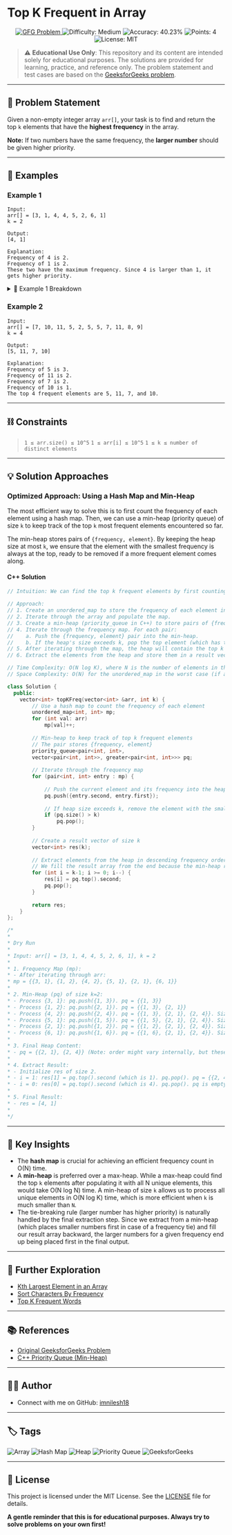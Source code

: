 #  Top K Frequent in Array

<p align="center">
  <a href="https://www.geeksforgeeks.org/problems/top-k-frequent-elements-in-array/1">
    <img src="https://img.shields.io/badge/GeeksforGeeks-298D46?style=for-the-badge&logo=geeksforgeeks&logoColor=white" alt="GFG Problem">
  </a>
  <img src="https://img.shields.io/badge/Difficulty-Medium-yellow.svg?style=for-the-badge" alt="Difficulty: Medium">
  <img src="https://img.shields.io/badge/Accuracy-40.23%25-orange.svg?style=for-the-badge" alt="Accuracy: 40.23%">
  <img src="https://img.shields.io/badge/Points-4-blue.svg?style=for-the-badge" alt="Points: 4">
  <img src="https://img.shields.io/badge/License-MIT-green.svg?style=for-the-badge" alt="License: MIT">
</p>

> ⚠️ **Educational Use Only**:
> This repository and its content are intended solely for educational purposes. The solutions are provided for learning, practice, and reference only. The problem statement and test cases are based on the [GeeksforGeeks problem](https://www.geeksforgeeks.org/problems/top-k-frequent-elements-in-array/1).

---

## 📝 Problem Statement

Given a non-empty integer array `arr[]`, your task is to find and return the top `k` elements that have the **highest frequency** in the array.

**Note:** If two numbers have the same frequency, the **larger number** should be given higher priority.

---

## 🧪 Examples

### Example 1
```
Input:
arr[] = [3, 1, 4, 4, 5, 2, 6, 1]
k = 2

Output:
[4, 1]

Explanation:
Frequency of 4 is 2.
Frequency of 1 is 2.
These two have the maximum frequency. Since 4 is larger than 1, it gets higher priority.
```

<details>
<summary>📖 Example 1 Breakdown</summary>

1.  **Count Frequencies:**
    * `3`: 1
    * `1`: 2
    * `4`: 2
    * `5`: 1
    * `2`: 1
    * `6`: 1
2.  **Identify Highest Frequencies:** The highest frequency is 2, which belongs to elements `1` and `4`.
3.  **Apply Tie-Breaker:** We need the top `k=2` elements. Both `1` and `4` have the same frequency (2). The problem states that the larger number gets higher priority.
4.  **Final Result:** Since `4 > 1`, the order is `[4, 1]`.

</details>

### Example 2
```
Input:
arr[] = [7, 10, 11, 5, 2, 5, 5, 7, 11, 8, 9]
k = 4

Output:
[5, 11, 7, 10]

Explanation:
Frequency of 5 is 3.
Frequency of 11 is 2.
Frequency of 7 is 2.
Frequency of 10 is 1.
The top 4 frequent elements are 5, 11, 7, and 10.
```

---

## ⛓️ Constraints

> `1 ≤ arr.size() ≤ 10^5`
> `1 ≤ arr[i] ≤ 10^5`
> `1 ≤ k ≤ number of distinct elements`

---

## 💡 Solution Approaches

### Optimized Approach: Using a Hash Map and Min-Heap

The most efficient way to solve this is to first count the frequency of each element using a hash map. Then, we can use a min-heap (priority queue) of size `k` to keep track of the top `k` most frequent elements encountered so far.

The min-heap stores pairs of `{frequency, element}`. By keeping the heap size at most `k`, we ensure that the element with the smallest frequency is always at the top, ready to be removed if a more frequent element comes along.

#### C++ Solution
```cpp
// Intuition: We can find the top k frequent elements by first counting the frequency of each element and then using a data structure to find the k elements with the highest frequencies. A min-heap is ideal for this, as it allows us to maintain a collection of the top k elements efficiently.

// Approach:
// 1. Create an unordered_map to store the frequency of each element in the input array.
// 2. Iterate through the array and populate the map.
// 3. Create a min-heap (priority_queue in C++) to store pairs of {frequency, element}.
// 4. Iterate through the frequency map. For each pair:
//    a. Push the {frequency, element} pair into the min-heap.
//    b. If the heap's size exceeds k, pop the top element (which has the smallest frequency).
// 5. After iterating through the map, the heap will contain the top k frequent elements.
// 6. Extract the elements from the heap and store them in a result vector. Since it's a min-heap, we populate the result from the end to get the correct descending order of frequency.

// Time Complexity: O(N log K), where N is the number of elements in the array. It takes O(N) to build the frequency map and O(N log K) to iterate through the map and perform heap operations.
// Space Complexity: O(N) for the unordered_map in the worst case (if all elements are unique) plus O(K) for the priority queue. So, the total space complexity is O(N).

class Solution {
  public:
    vector<int> topKFreq(vector<int> &arr, int k) {
        // Use a hash map to count the frequency of each element
        unordered_map<int, int> mp;
        for (int val: arr)
            mp[val]++;
    
        // Min-heap to keep track of top k frequent elements
        // The pair stores {frequency, element}
        priority_queue<pair<int, int>, 
        vector<pair<int, int>>, greater<pair<int, int>>> pq;
        
        // Iterate through the frequency map
        for (pair<int, int> entry : mp) {
            
            // Push the current element and its frequency into the heap
            pq.push({entry.second, entry.first});
            
            // If heap size exceeds k, remove the element with the smallest frequency
            if (pq.size() > k)
                pq.pop();
        }
    
        // Create a result vector of size k
        vector<int> res(k);
    
        // Extract elements from the heap in descending frequency order
        // We fill the result array from the end because the min-heap returns the smallest first
        for (int i = k-1; i >= 0; i--) {
            res[i] = pq.top().second;
            pq.pop();
        }
        
        return res;
    }
};

/*
*
* Dry Run
*
* Input: arr[] = [3, 1, 4, 4, 5, 2, 6, 1], k = 2
*
* 1. Frequency Map (mp):
* - After iterating through arr:
* mp = {{3, 1}, {1, 2}, {4, 2}, {5, 1}, {2, 1}, {6, 1}}
*
* 2. Min-Heap (pq) of size k=2:
* - Process {3, 1}: pq.push({1, 3}). pq = {{1, 3}}
* - Process {1, 2}: pq.push({2, 1}). pq = {{1, 3}, {2, 1}}
* - Process {4, 2}: pq.push({2, 4}). pq = {{1, 3}, {2, 1}, {2, 4}}. Size > 2, so pq.pop(). pq = {{2, 1}, {2, 4}}
* - Process {5, 1}: pq.push({1, 5}). pq = {{1, 5}, {2, 1}, {2, 4}}. Size > 2, so pq.pop(). pq = {{2, 1}, {2, 4}}
* - Process {2, 1}: pq.push({1, 2}). pq = {{1, 2}, {2, 1}, {2, 4}}. Size > 2, so pq.pop(). pq = {{2, 1}, {2, 4}}
* - Process {6, 1}: pq.push({1, 6}). pq = {{1, 6}, {2, 1}, {2, 4}}. Size > 2, so pq.pop(). pq = {{2, 1}, {2, 4}}
*
* 3. Final Heap Content:
* - pq = {{2, 1}, {2, 4}} (Note: order might vary internally, but these are the elements)
*
* 4. Extract Result:
* - Initialize res of size 2.
* - i = 1: res[1] = pq.top().second (which is 1). pq.pop(). pq = {{2, 4}}
* - i = 0: res[0] = pq.top().second (which is 4). pq.pop(). pq is empty.
*
* 5. Final Result:
* - res = [4, 1]
*
*/
```

---

## 🎯 Key Insights

-   The **hash map** is crucial for achieving an efficient frequency count in O(N) time.
-   A **min-heap** is preferred over a max-heap. While a max-heap could find the top `k` elements after populating it with all N unique elements, this would take O(N log N) time. A min-heap of size `k` allows us to process all unique elements in O(N log K) time, which is more efficient when `k` is much smaller than `N`.
-   The tie-breaking rule (larger number has higher priority) is naturally handled by the final extraction step. Since we extract from a min-heap (which places smaller numbers first in case of a frequency tie) and fill our result array backward, the larger numbers for a given frequency end up being placed first in the final output.

---

## 🚀 Further Exploration

-   [Kth Largest Element in an Array](https://www.geeksforgeeks.org/problems/kth-smallest-element/0)
-   [Sort Characters By Frequency](https://leetcode.com/problems/sort-characters-by-frequency/)
-   [Top K Frequent Words](https://leetcode.com/problems/top-k-frequent-words/)

---

## 📚 References

-   [Original GeeksforGeeks Problem](https://www.geeksforgeeks.org/problems/top-k-frequent-elements-in-array/1)
-   [C++ Priority Queue (Min-Heap)](https://www.geeksforgeeks.org/priority-queue-in-cpp-stl/)

---

## 👨‍💻 Author

-   Connect with me on GitHub: [imnilesh18](https://github.com/imnilesh18)

---

## 🏷️ Tags

<p>
  <img src="https://img.shields.io/badge/Tag-Array-blue?style=for-the-badge" alt="Array">
  <img src="https://img.shields.io/badge/Tag-Hash Map-green?style=for-the-badge" alt="Hash Map">
  <img src="https://img.shields.io/badge/Tag-Heap-orange?style=for-the-badge" alt="Heap">
  <img src="https://img.shields.io/badge/Tag-Priority Queue-red?style=for-the-badge" alt="Priority Queue">
  <img src="https://img.shields.io/badge/Tag-GeeksforGeeks-298D46?style=for-the-badge" alt="GeeksforGeeks">
</p>

---

## 📜 License

This project is licensed under the MIT License. See the [LICENSE](LICENSE) file for details.

**A gentle reminder that this is for educational purposes. Always try to solve problems on your own first!**